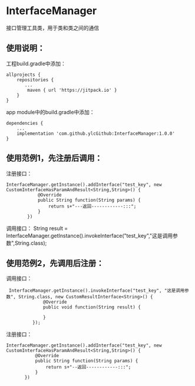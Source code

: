 # InterfaceManager
接口管理工具类，用于类和类之间的通信
## 使用说明：
工程build.gradle中添加：
~~~
allprojects {
    repositories {
       ...
        maven { url 'https://jitpack.io' }
    }
}
~~~
app module中的build.gradle中添加：
~~~
dependencies {
    ...
    implementation 'com.github.ylcGithub:InterfaceManager:1.0.0'
}
~~~
## 使用范例1，先注册后调用：
注册接口：
~~~
InterfaceManager.getInstance().addInterface("test_key", new CustomInterfaceHasParamAndResult<String,String>() {
            @Override
            public String function(String params) {
                return s+"---返回------------:::";
            }
        })
 ~~~~
 调用接口：
 String result = InterfaceManager.getInstance().invokeInterface("test_key","这是调用参数",String.class);
 ## 使用范例2，先调用后注册：
 调用接口：
 ~~~
  InterfaceManager.getInstance().invokeInterface("test_key", "这是调用参数", String.class, new CustomResultInterface<String>() {
               @Override
               public void function(String result) {
                   
               }
           });
~~~
 注册接口：
 ~~~
 InterfaceManager.getInstance().addInterface("test_key", new CustomInterfaceHasParamAndResult<String,String>() {
            @Override
            public String function(String params) {
                return s+"--返回------------:::";
            }
        })
~~~
 
